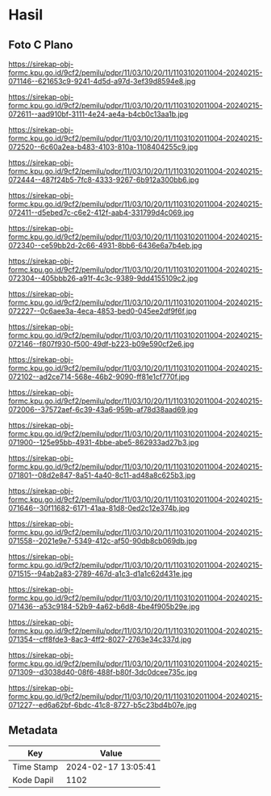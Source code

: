 # Hasil

## Foto C Plano

https://sirekap-obj-formc.kpu.go.id/9cf2/pemilu/pdpr/11/03/10/20/11/1103102011004-20240215-071146--621653c9-9241-4d5d-a97d-3ef39d8594e8.jpg

https://sirekap-obj-formc.kpu.go.id/9cf2/pemilu/pdpr/11/03/10/20/11/1103102011004-20240215-072611--aad910bf-3111-4e24-ae4a-b4cb0c13aa1b.jpg

https://sirekap-obj-formc.kpu.go.id/9cf2/pemilu/pdpr/11/03/10/20/11/1103102011004-20240215-072520--6c60a2ea-b483-4103-810a-1108404255c9.jpg

https://sirekap-obj-formc.kpu.go.id/9cf2/pemilu/pdpr/11/03/10/20/11/1103102011004-20240215-072444--487f24b5-7fc8-4333-9267-6b912a300bb6.jpg

https://sirekap-obj-formc.kpu.go.id/9cf2/pemilu/pdpr/11/03/10/20/11/1103102011004-20240215-072411--d5ebed7c-c6e2-412f-aab4-331799d4c069.jpg

https://sirekap-obj-formc.kpu.go.id/9cf2/pemilu/pdpr/11/03/10/20/11/1103102011004-20240215-072340--ce59bb2d-2c66-4931-8bb6-6436e6a7b4eb.jpg

https://sirekap-obj-formc.kpu.go.id/9cf2/pemilu/pdpr/11/03/10/20/11/1103102011004-20240215-072304--405bbb26-a91f-4c3c-9389-9dd4155109c2.jpg

https://sirekap-obj-formc.kpu.go.id/9cf2/pemilu/pdpr/11/03/10/20/11/1103102011004-20240215-072227--0c6aee3a-4eca-4853-bed0-045ee2df9f6f.jpg

https://sirekap-obj-formc.kpu.go.id/9cf2/pemilu/pdpr/11/03/10/20/11/1103102011004-20240215-072146--f807f930-f500-49df-b223-b09e590cf2e6.jpg

https://sirekap-obj-formc.kpu.go.id/9cf2/pemilu/pdpr/11/03/10/20/11/1103102011004-20240215-072102--ad2ce714-568e-46b2-9090-ff81e1cf770f.jpg

https://sirekap-obj-formc.kpu.go.id/9cf2/pemilu/pdpr/11/03/10/20/11/1103102011004-20240215-072006--37572aef-6c39-43a6-959b-af78d38aad69.jpg

https://sirekap-obj-formc.kpu.go.id/9cf2/pemilu/pdpr/11/03/10/20/11/1103102011004-20240215-071900--125e95bb-4931-4bbe-abe5-862933ad27b3.jpg

https://sirekap-obj-formc.kpu.go.id/9cf2/pemilu/pdpr/11/03/10/20/11/1103102011004-20240215-071801--08d2e847-8a51-4a40-8c11-ad48a8c625b3.jpg

https://sirekap-obj-formc.kpu.go.id/9cf2/pemilu/pdpr/11/03/10/20/11/1103102011004-20240215-071646--30f11682-6171-41aa-81d8-0ed2c12e374b.jpg

https://sirekap-obj-formc.kpu.go.id/9cf2/pemilu/pdpr/11/03/10/20/11/1103102011004-20240215-071558--2021e9e7-5349-412c-af50-90db8cb069db.jpg

https://sirekap-obj-formc.kpu.go.id/9cf2/pemilu/pdpr/11/03/10/20/11/1103102011004-20240215-071515--94ab2a83-2789-467d-a1c3-d1a1c62d431e.jpg

https://sirekap-obj-formc.kpu.go.id/9cf2/pemilu/pdpr/11/03/10/20/11/1103102011004-20240215-071436--a53c9184-52b9-4a62-b6d8-4be4f905b29e.jpg

https://sirekap-obj-formc.kpu.go.id/9cf2/pemilu/pdpr/11/03/10/20/11/1103102011004-20240215-071354--cff8fde3-8ac3-4ff2-8027-2763e34c337d.jpg

https://sirekap-obj-formc.kpu.go.id/9cf2/pemilu/pdpr/11/03/10/20/11/1103102011004-20240215-071309--d3038d40-08f6-488f-b80f-3dc0dcee735c.jpg

https://sirekap-obj-formc.kpu.go.id/9cf2/pemilu/pdpr/11/03/10/20/11/1103102011004-20240215-071227--ed6a62bf-6bdc-41c8-8727-b5c23bd4b07e.jpg


## Metadata

| Key        | Value               |
| ---------- | ------------------- |
| Time Stamp | 2024-02-17 13:05:41 |
| Kode Dapil | 1102                |



